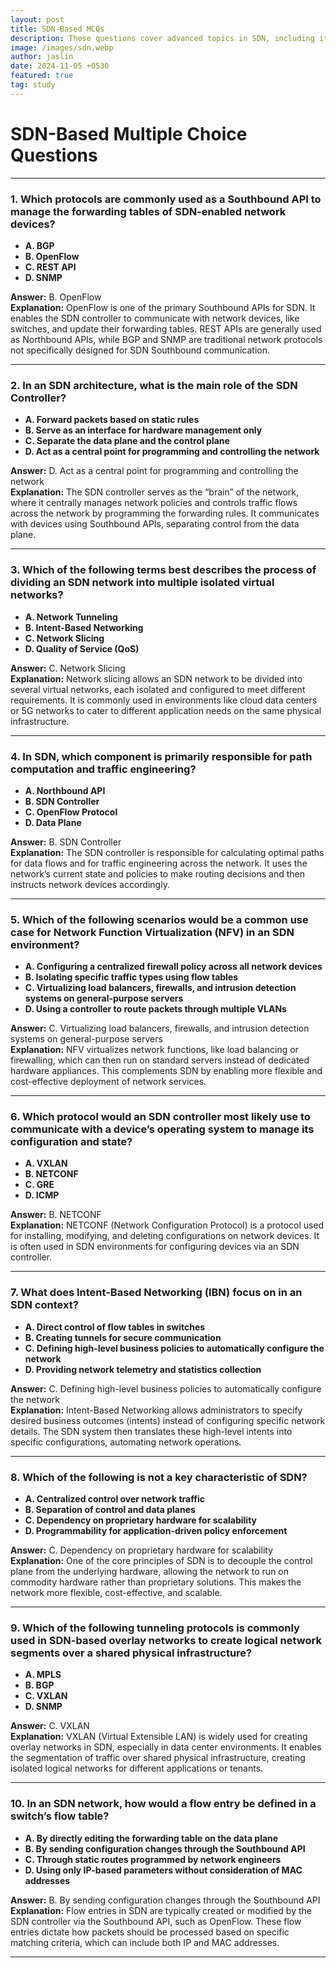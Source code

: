 ```yaml
---
layout: post
title: SDN-Based MCQs
description: These questions cover advanced topics in SDN, including its architecture, key protocols, practical applications, and associated technologies. Each answer provides context to help clarify complex aspects of SDN technology.
image: /images/sdn.webp
author: jaslin
date: 2024-11-05 +0530
featured: true
tag: study
---
```


# SDN-Based Multiple Choice Questions

---

### 1. Which protocols are commonly used as a **Southbound API** to manage the forwarding tables of SDN-enabled network devices?
   - **A. BGP**
   - **B. OpenFlow**
   - **C. REST API**
   - **D. SNMP**

   **Answer:** B. OpenFlow  
   **Explanation:** OpenFlow is one of the primary Southbound APIs for SDN. It enables the SDN controller to communicate with network devices, like switches, and update their forwarding tables. REST APIs are generally used as Northbound APIs, while BGP and SNMP are traditional network protocols not specifically designed for SDN Southbound communication.

---

### 2. In an SDN architecture, what is the main role of the **SDN Controller**?
   - **A. Forward packets based on static rules**
   - **B. Serve as an interface for hardware management only**
   - **C. Separate the data plane and the control plane**
   - **D. Act as a central point for programming and controlling the network**

   **Answer:** D. Act as a central point for programming and controlling the network  
   **Explanation:** The SDN controller serves as the “brain” of the network, where it centrally manages network policies and controls traffic flows across the network by programming the forwarding rules. It communicates with devices using Southbound APIs, separating control from the data plane.

---

### 3. Which of the following terms best describes the process of **dividing an SDN network into multiple isolated virtual networks**?
   - **A. Network Tunneling**
   - **B. Intent-Based Networking**
   - **C. Network Slicing**
   - **D. Quality of Service (QoS)**

   **Answer:** C. Network Slicing  
   **Explanation:** Network slicing allows an SDN network to be divided into several virtual networks, each isolated and configured to meet different requirements. It is commonly used in environments like cloud data centers or 5G networks to cater to different application needs on the same physical infrastructure.

---

### 4. In SDN, which component is primarily responsible for **path computation and traffic engineering**?
   - **A. Northbound API**
   - **B. SDN Controller**
   - **C. OpenFlow Protocol**
   - **D. Data Plane**

   **Answer:** B. SDN Controller  
   **Explanation:** The SDN controller is responsible for calculating optimal paths for data flows and for traffic engineering across the network. It uses the network’s current state and policies to make routing decisions and then instructs network devices accordingly.

---

### 5. Which of the following scenarios would be a common **use case for Network Function Virtualization (NFV)** in an SDN environment?
   - **A. Configuring a centralized firewall policy across all network devices**
   - **B. Isolating specific traffic types using flow tables**
   - **C. Virtualizing load balancers, firewalls, and intrusion detection systems on general-purpose servers**
   - **D. Using a controller to route packets through multiple VLANs**

   **Answer:** C. Virtualizing load balancers, firewalls, and intrusion detection systems on general-purpose servers  
   **Explanation:** NFV virtualizes network functions, like load balancing or firewalling, which can then run on standard servers instead of dedicated hardware appliances. This complements SDN by enabling more flexible and cost-effective deployment of network services.

---

### 6. **Which protocol would an SDN controller most likely use to communicate with a device’s operating system to manage its configuration and state?**
   - **A. VXLAN**
   - **B. NETCONF**
   - **C. GRE**
   - **D. ICMP**

   **Answer:** B. NETCONF  
   **Explanation:** NETCONF (Network Configuration Protocol) is a protocol used for installing, modifying, and deleting configurations on network devices. It is often used in SDN environments for configuring devices via an SDN controller.

---

### 7. What does **Intent-Based Networking (IBN)** focus on in an SDN context?
   - **A. Direct control of flow tables in switches**
   - **B. Creating tunnels for secure communication**
   - **C. Defining high-level business policies to automatically configure the network**
   - **D. Providing network telemetry and statistics collection**

   **Answer:** C. Defining high-level business policies to automatically configure the network  
   **Explanation:** Intent-Based Networking allows administrators to specify desired business outcomes (intents) instead of configuring specific network details. The SDN system then translates these high-level intents into specific configurations, automating network operations.

---

### 8. Which of the following is **not** a key characteristic of SDN?
   - **A. Centralized control over network traffic**
   - **B. Separation of control and data planes**
   - **C. Dependency on proprietary hardware for scalability**
   - **D. Programmability for application-driven policy enforcement**

   **Answer:** C. Dependency on proprietary hardware for scalability  
   **Explanation:** One of the core principles of SDN is to decouple the control plane from the underlying hardware, allowing the network to run on commodity hardware rather than proprietary solutions. This makes the network more flexible, cost-effective, and scalable.

---

### 9. Which of the following tunneling protocols is commonly used in SDN-based **overlay networks** to create logical network segments over a shared physical infrastructure?
   - **A. MPLS**
   - **B. BGP**
   - **C. VXLAN**
   - **D. SNMP**

   **Answer:** C. VXLAN  
   **Explanation:** VXLAN (Virtual Extensible LAN) is widely used for creating overlay networks in SDN, especially in data center environments. It enables the segmentation of traffic over shared physical infrastructure, creating isolated logical networks for different applications or tenants.

---

### 10. In an SDN network, how would a **flow entry** be defined in a switch’s flow table?
   - **A. By directly editing the forwarding table on the data plane**
   - **B. By sending configuration changes through the Southbound API**
   - **C. Through static routes programmed by network engineers**
   - **D. Using only IP-based parameters without consideration of MAC addresses**

   **Answer:** B. By sending configuration changes through the Southbound API  
   **Explanation:** Flow entries in SDN are typically created or modified by the SDN controller via the Southbound API, such as OpenFlow. These flow entries dictate how packets should be processed based on specific matching criteria, which can include both IP and MAC addresses.

---

